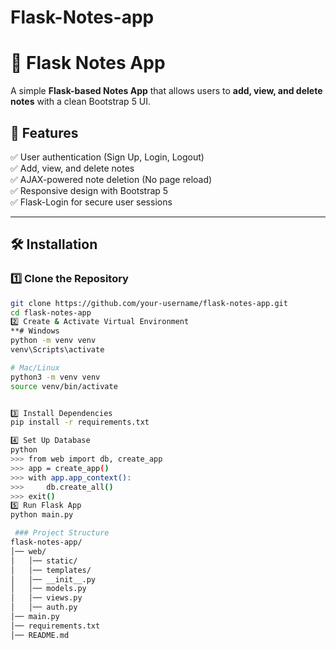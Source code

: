 # Flask-Notes-app
# 📝 Flask Notes App

A simple **Flask-based Notes App** that allows users to **add, view, and delete notes** with a clean Bootstrap 5 UI.

## 🚀 Features
✅ User authentication (Sign Up, Login, Logout)  
✅ Add, view, and delete notes  
✅ AJAX-powered note deletion (No page reload)  
✅ Responsive design with Bootstrap 5  
✅ Flask-Login for secure user sessions  

---

## 🛠️ Installation

### 1️⃣ Clone the Repository
```sh
git clone https://github.com/your-username/flask-notes-app.git
cd flask-notes-app
2️⃣ Create & Activate Virtual Environment
**# Windows
python -m venv venv
venv\Scripts\activate

# Mac/Linux
python3 -m venv venv
source venv/bin/activate


3️⃣ Install Dependencies
pip install -r requirements.txt

4️⃣ Set Up Database
python
>>> from web import db, create_app
>>> app = create_app()
>>> with app.app_context():
>>>     db.create_all()
>>> exit()
5️⃣ Run Flask App
python main.py

 ### Project Structure
flask-notes-app/
│── web/
│   │── static/
│   │── templates/
│   │── __init__.py
│   │── models.py
│   │── views.py
│   │── auth.py
│── main.py
│── requirements.txt
│── README.md






